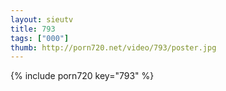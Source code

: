 ```yaml
--- 
layout: sieutv
title: 793
tags: ["000"]
thumb: http://porn720.net/video/793/poster.jpg
---
```

{% include porn720 key="793" %} 
